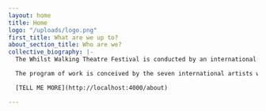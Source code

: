 ```yaml
---
layout: home
title: Home
logo: "/uploads/logo.png"
first_title: What are we up to?
about_section_title: Who are we?
collective_biography: |-
  The Whilst Walking Theatre Festival is conducted by an international group of artists who use non-hierarchical means of creation to travel through India presenting their compilation of devised performance. As a collective, they have embarked on a theatrical journey through the diverse cultures of India.

  The program of work is conceived by the seven international artists who originate from Austria, England, Italy, Spain and India. They met during their training at The London International School of Performing Arts, a school now based Berlin and well-known for its unique training on Jacques Lecoq’s pedagogy.

  [TELL ME MORE](http://localhost:4000/about)

---
```

